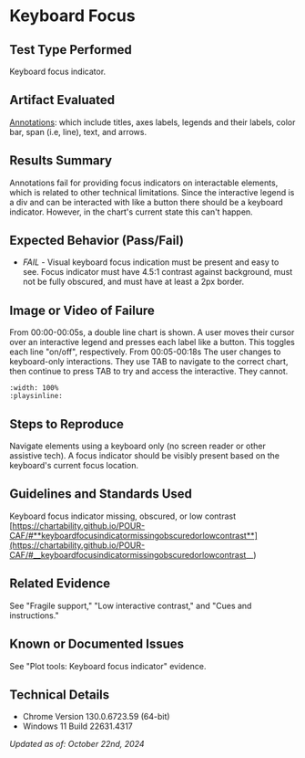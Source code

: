 # Keyboard Focus

## Test Type Performed

Keyboard focus indicator.

## Artifact Evaluated

[Annotations](https://docs.bokeh.org/en/latest/docs/user_guide/interaction.html): which include titles, axes labels, legends and their labels, color bar, span (i.e, line), text, and arrows.

## Results Summary

Annotations fail for providing focus indicators on interactable elements, which is related to other technical limitations. Since the interactive legend is a div and can be interacted with like a button there should be a keyboard indicator. However, in the chart's current state this can't happen.

## Expected Behavior (Pass/Fail)

- _FAIL_ - Visual keyboard focus indication must be present and easy to see. Focus indicator must have 4.5:1 contrast against background, must not be fully obscured, and must have at least a 2px border.

## Image or Video of Failure

From 00:00-00:05s, a double line chart is shown. A user moves their cursor over an interactive legend and presses each label like a button. This toggles each line "on/off", respectively.
From 00:05-00:18s
The user changes to keyboard-only interactions. They use TAB to navigate to the correct chart, then continue to press TAB to try and access the interactive. They cannot.

```{video} ./assets/annotations_keyboard-focus.mp4
:width: 100%
:playsinline:
```

## Steps to Reproduce

Navigate elements using a keyboard only (no screen reader or other assistive tech). A focus indicator should be visibly present based on the keyboard's current focus location.

## Guidelines and Standards Used

Keyboard focus indicator missing, obscured, or low contrast [https://chartability.github.io/POUR-CAF/#**keyboardfocusindicatormissingobscuredorlowcontrast**](https://chartability.github.io/POUR-CAF/#__keyboardfocusindicatormissingobscuredorlowcontrast__)

## Related Evidence

See "Fragile support," "Low interactive contrast," and "Cues and instructions."

## Known or Documented Issues

See "Plot tools: Keyboard focus indicator" evidence.

## Technical Details

- Chrome Version 130.0.6723.59 (64-bit)
- Windows 11 Build 22631.4317

_Updated as of: October 22nd, 2024_

<!-- ## Notes

As of right now, Chartability requires 4.5:1 but we're using the more-lenient WCAG 2.2 3:1 requirements instead (Chartability will use this in the future anyway). -->

<!-- A seasoned SR (screen reader) user could have the knowledge to navigate and explore webpages and graphs with more nuance, whether through manual mode switching, certain key shortcuts, etc. These tests are done by a sighted user with the SR’s default options and performed as if a new or beginner user is interacting with these elements. We would expect that all users could be able to navigate smoothly, regardless of experience levels.  -->
